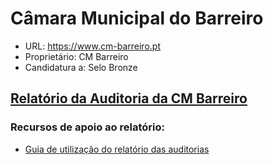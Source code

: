 # Câmara Municipal do Barreiro
- URL: https://www.cm-barreiro.pt
- Proprietário: CM Barreiro
- Candidatura a: Selo Bronze

## [Relatório da Auditoria da CM Barreiro](https://unidade-acesso.github.io/report_002/reporte_report_002.html)

### Recursos de apoio ao relatório:
- [Guia de utilização do relatório das auditorias]([https://github.com/unidade-acesso/reports/blob/main/guia-utilizacao-relatorio-auditorias.html](https://github.com/unidade-acesso/reports/blob/main/guia-utilizacao-relatorio-auditorias.html))
